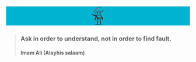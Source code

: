![soldier](https://github.com/amirihusayn/amirihusayn/blob/main/soldier1.png)
> ### Ask in order to understand, not in order to find fault.  
> #### Imam Ali (Alayhis salaam)
